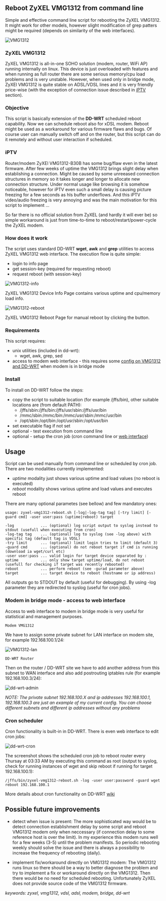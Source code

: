 ## Reboot ZyXEL VMG1312 from command line

Simple and effective command line script for rebooting the ZyXEL VMG1312.
It might work for other models, however slight modification of grep patters might be required (depends on similarity of
the web interfaces).

![VMG1312](screenshots/VMG1312-B30B.jpg "ZyXEL VMG1312")

### ZyXEL VMG1312

ZyXEL VMG1312 is all-in-one SOHO solution (modem, router, WiFi AP) running internally on linux.
This device is just overloaded with features and when running as full router there are
some serious memory/cpu load problems and is very unstable. However, when used only in bridge mode,
ZyXEl VMG1312 is quite stable on ADSL/VDSL lines and it is very friendly price-wise (with the
exception of connection issue described in [iPTV](#iptv) section).

### Objective

This script is basically extension of the **DD-WRT** scheduled reboot capability. Now we can
schedule reboot also for xDSL modem. Reboot might be used as a workaround for various
firmware flaws and bugs. Of course user can manually switch off and on the router, but this
script can do it remotely and without user interaction if scheduled.

### iPTV

Router/modem ZyXEl VMG1312-B30B has some bug/flaw even in the latest firmware. After few weeks of uptime
the VMG1312 brings slight delay when establishing a connection. Might be caused by some unreeased
connection structures in memory so it takes longer and longer to allocate new connection structure.
Under normal usage like browsing it is somehow noticeable, however for iPTV even such a small delay is
causing picture freezing for a few seconds as hls buffer underflows. And this iPTV video/audio freezing
is very annoying and was the main motivation for this script to implement ...

So far there is no official solution from ZyXEL (and hardly it will ever be) so simple
workaround is just from time-to-time to reboot/restart/power-cycle the ZyXEL modem.

### How does it work

The script uses standard DD-WRT **wget**, **awk** and **grep** utilities to access ZyXEL VMG1312 web interface.
The execution flow is quite simple:
* login to info page
* get session-key (required for requesting reboot)
* request reboot (with session-key)

![VMG1312-info](screenshots/vmg1312-device-info.png "ZyXEL VMG1312 Device Info Page")

ZyXEL VMG1312 Device Info Page contains various uptime and cpu/memory load info.

![VMG1312-reboot](screenshots/vmg1312-reboot.png "ZyXEL VMG1312 Reboot Page")

ZyXEL VMG1312 Reboot Page for manual reboot by clicking the button.

### Requirements

This script requires:
* unix utilities (included in dd-wrt):
  * wget, awk, grep, sed
* access to modem web interface - this requires some [config on VMG1312 and DD-WRT](#modem-in-bridge-mode---access-to-web-interface) 
when modem is in bridge mode

### Install

To install on DD-WRT follow the steps:
* copy the script to suitable location (for example /jffs/bin), other suitable locations are (from default PATH):
  * /jffs/sbin:/jffs/bin:/jffs/usr/sbin:/jffs/usr/bin
  * /mmc/sbin:/mmc/bin:/mmc/usr/sbin:/mmc/usr/bin
  * /opt/sbin:/opt/bin:/opt/usr/sbin:/opt/usr/bin
* set executable flag if not set
* optional - test execution from command line
* optional - setup the cron job (cron command line or [web interface](#scheduling-by-cron))

## Usage

Script can be used manually from command line or scheduled by cron job. There are two modalities
currently implemented:
* *uptime* modality just shows various uptime and load values (no reboot is executed)
* *reboot* modality shows various uptime and load values and executes reboot

There are many optional parametes (see bellow) and few mandatory ones:

    usage: zyxel-vmg1312-reboot.sh [-log|-log-tag tag] [-try limit] [-guard cmd] -user user:pass (uptime|reboot) target

    -log            ... (optional) log script output to syslog instead to stdout (usefull when executing from cron)
    -log-tag tag    ... (optional) log to syslog (see -log above) with specific tag (default tag is VDSL)
    -try limit      ... (optional) limit login tries to limit (default 3)
    -guard cmd      ... (optional) do not reboot target if cmd is running (download ia wget/curl etc)
    -user user:pass ... valid login for target device separated by :
    uptime          ... only show target uptime/load, do not reboot (usefull for checking if target was recently rebooted)
    reboot          ... perform reboot (see -gurad parameter above)
    target          ... target device to reboot (hostname or ip address)

All outputs go to STDOUT by default (useful for debugging).
By using -log parameter they are redirected to syslog (useful for cron jobs).

### Modem in bridge mode - access to web interface

Access to web interface to modem in bridge mode is very useful for statistical and management purposes.

    Modem VMG1312
    
We have to assign some private subnet for LAN interface on modem site, for example 192.168.100.1/24:

![VMG1312-lan](screenshots/vmg1312-lan.png "VMG1312 LAN settings")

    DD-WRT Router
    
Then on the router / DD-WRT site we have to add another address from this subnet to WAN interface
and also add postrouting iptables rule (for example 192.168.100.3/24):

![dd-wrt-admin](screenshots/dd-wrt.png "DD-WRT Administration")

_NOTE: The private subnet 192.168.100.X and ip addresses 192.168.100.1, 192.168.100.3 are just an example of my current config.
You can choose different subnets and different ip addresses without any problems_

### Cron scheduler

Cron functionality is built-in in DD-WRT. There is even web interface to edit cron jobs:

![dd-wrt-cron](screenshots/dd-wrt-cron.png "DD-WRT cron edit")

The screenshot shows the scheduled cron job to reboot router every Thursay at 03:33 AM by executing this command as root
(output to syslog, check for running instances of wget and skip reboot if running for target 192.168.100.1):

    /jffs/bin/zyxel-vmg1312-reboot.sh -log -user user:password -guard wget reboot 192.168.100.1

More details about cron functionality on DD-WRT [wiki](https://wiki.dd-wrt.com/wiki/index.php/CRON)

## Possible future improvements

* detect when issue is present:
The more sophisticated way would be to detect connection establishment delay by some script
and reboot VMG1312 modem only when neccessary (if connection delay to some reference host is over the limit). 
In my experience this modem runs well for a few weeks (3-5) until the problem manifests. So periodic rebooting 
weekly should solve the issue and there is always a possibility to increase the frequency of rebooting (daily).

* implement fix/workaround directly on VMG1312 modem:
The VMG1312 runs linux so there should be a way to better diagnose the problem and try to implement
a fix or workaround directly on the VMG1312. Then there would be no need for scheduled rebooting. Unfortunately
ZyXEL does not provide source code of the VMG1312 firmware.

_keywords: zyxel, vmg1312, vdsl, adsl, modem, bridge, dd-wrt_
